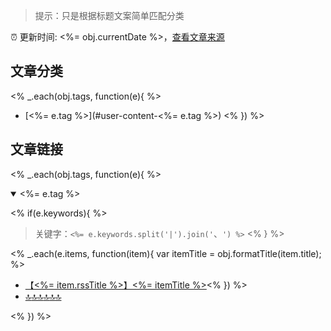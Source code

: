 > 提示：只是根据标题文案简单匹配分类

:alarm_clock: 更新时间: <%= obj.currentDate %>，[查看文章来源](./README.md)

## 文章分类
<% _.each(obj.tags, function(e){ %>
- [<%= e.tag %>](#user-content-<%= e.tag %>) <% }) %>

## 文章链接
<% _.each(obj.tags, function(e){ %>
<details open>
<summary id="<%= e.tag %>" name="<%= e.tag %>">
 <%= e.tag %>
</summary>
<p></p>

<% if(e.keywords){ %>
> 关键字：`<%= e.keywords.split('|').join('`、`') %>`
<% } %>

<% _.each(e.items, function(item){ var itemTitle = obj.formatTitle(item.title); %>
- [【<%= item.rssTitle %>】<%= itemTitle %>](<%= item.link %>)<% }) %>
- [:top::top::top::top::top::top:](#文章分类)
</details>
<% }) %>
